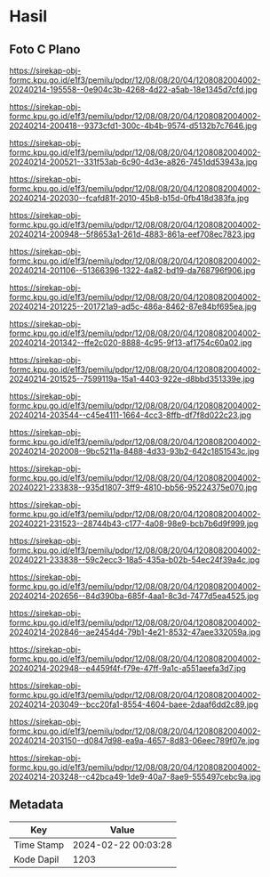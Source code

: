 # Hasil

## Foto C Plano

https://sirekap-obj-formc.kpu.go.id/e1f3/pemilu/pdpr/12/08/08/20/04/1208082004002-20240214-195558--0e904c3b-4268-4d22-a5ab-18e1345d7cfd.jpg

https://sirekap-obj-formc.kpu.go.id/e1f3/pemilu/pdpr/12/08/08/20/04/1208082004002-20240214-200418--9373cfd1-300c-4b4b-9574-d5132b7c7646.jpg

https://sirekap-obj-formc.kpu.go.id/e1f3/pemilu/pdpr/12/08/08/20/04/1208082004002-20240214-200521--331f53ab-6c90-4d3e-a826-7451dd53943a.jpg

https://sirekap-obj-formc.kpu.go.id/e1f3/pemilu/pdpr/12/08/08/20/04/1208082004002-20240214-202030--fcafd81f-2010-45b8-b15d-0fb418d383fa.jpg

https://sirekap-obj-formc.kpu.go.id/e1f3/pemilu/pdpr/12/08/08/20/04/1208082004002-20240214-200948--5f8653a1-261d-4883-861a-eef708ec7823.jpg

https://sirekap-obj-formc.kpu.go.id/e1f3/pemilu/pdpr/12/08/08/20/04/1208082004002-20240214-201106--51366396-1322-4a82-bd19-da768796f906.jpg

https://sirekap-obj-formc.kpu.go.id/e1f3/pemilu/pdpr/12/08/08/20/04/1208082004002-20240214-201225--201721a9-ad5c-486a-8462-87e84bf695ea.jpg

https://sirekap-obj-formc.kpu.go.id/e1f3/pemilu/pdpr/12/08/08/20/04/1208082004002-20240214-201342--ffe2c020-8888-4c95-9f13-af1754c60a02.jpg

https://sirekap-obj-formc.kpu.go.id/e1f3/pemilu/pdpr/12/08/08/20/04/1208082004002-20240214-201525--7599119a-15a1-4403-922e-d8bbd351339e.jpg

https://sirekap-obj-formc.kpu.go.id/e1f3/pemilu/pdpr/12/08/08/20/04/1208082004002-20240214-203544--c45e4111-1664-4cc3-8ffb-df7f8d022c23.jpg

https://sirekap-obj-formc.kpu.go.id/e1f3/pemilu/pdpr/12/08/08/20/04/1208082004002-20240214-202008--9bc5211a-8488-4d33-93b2-642c1851543c.jpg

https://sirekap-obj-formc.kpu.go.id/e1f3/pemilu/pdpr/12/08/08/20/04/1208082004002-20240221-233838--935d1807-3ff9-4810-bb56-95224375e070.jpg

https://sirekap-obj-formc.kpu.go.id/e1f3/pemilu/pdpr/12/08/08/20/04/1208082004002-20240221-231523--28744b43-c177-4a08-98e9-bcb7b6d9f999.jpg

https://sirekap-obj-formc.kpu.go.id/e1f3/pemilu/pdpr/12/08/08/20/04/1208082004002-20240221-233838--59c2ecc3-18a5-435a-b02b-54ec24f39a4c.jpg

https://sirekap-obj-formc.kpu.go.id/e1f3/pemilu/pdpr/12/08/08/20/04/1208082004002-20240214-202656--84d390ba-685f-4aa1-8c3d-7477d5ea4525.jpg

https://sirekap-obj-formc.kpu.go.id/e1f3/pemilu/pdpr/12/08/08/20/04/1208082004002-20240214-202846--ae2454d4-79b1-4e21-8532-47aee332059a.jpg

https://sirekap-obj-formc.kpu.go.id/e1f3/pemilu/pdpr/12/08/08/20/04/1208082004002-20240214-202948--e4459f4f-f79e-47ff-9a1c-a551aeefa3d7.jpg

https://sirekap-obj-formc.kpu.go.id/e1f3/pemilu/pdpr/12/08/08/20/04/1208082004002-20240214-203049--bcc20fa1-8554-4604-baee-2daaf6dd2c89.jpg

https://sirekap-obj-formc.kpu.go.id/e1f3/pemilu/pdpr/12/08/08/20/04/1208082004002-20240214-203150--d0847d98-ea9a-4657-8d83-06eec789f07e.jpg

https://sirekap-obj-formc.kpu.go.id/e1f3/pemilu/pdpr/12/08/08/20/04/1208082004002-20240214-203248--c42bca49-1de9-40a7-8ae9-555497cebc9a.jpg


## Metadata

| Key        | Value               |
| ---------- | ------------------- |
| Time Stamp | 2024-02-22 00:03:28 |
| Kode Dapil | 1203                |



